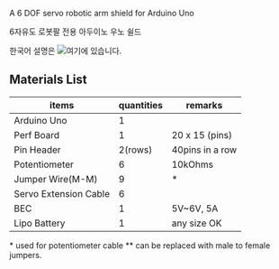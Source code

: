A 6 DOF servo robotic arm shield for Arduino Uno

6자유도 로봇팔 전용 아두이노 우노 쉴드

한국어 설명은 ![여기]()에 있습니다.

## Materials List

items | quantities | remarks
---|---|---
Arduino Uno | 1 |
Perf Board | 1 | 20 x 15 (pins) 
Pin Header | 2(rows) | 40pins in a row
Potentiometer | 6 | 10kOhms
Jumper Wire(M-M) | 9 | \*
Servo Extension Cable | 6 | 
BEC | 1 | 5V~6V, 5A
Lipo Battery | 1 | any size OK

\* used for potentiometer cable
\*\* can be replaced with male to female jumpers.
